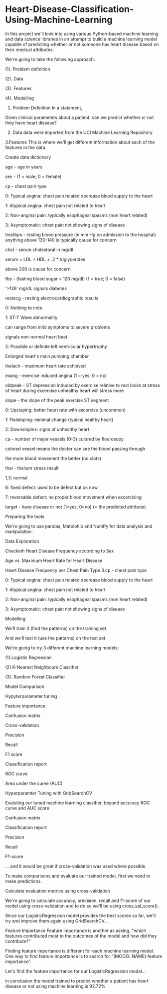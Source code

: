 # Heart-Disease-Classification-Using-Machine-Learning

In this project we'll look into using various Python-based machine learning and data science libraries in an attempt to build a machine learning model capable of predicting whether or not someone has heart disease based on their medical attributes.

We're going to take the following approach:

(1). Problem definition

(2). Data

(3). Features

(4). Modelling

1. Problem Definition
In a statement,

Given clinical parameters about a patient, can we predict whether or not they have heart disease?

2. Data
data were imported from the UCI Machine Learning Repository.

3.Features
This is where we'll get different information about each of the features in the data.

Create data dictionary

age - age in years

sex - (1 = male; 0 = female)

cp - chest pain type

0: Typical angina: chest pain related decrease blood supply to the heart

1: Atypical angina: chest pain not related to heart

2: Non-anginal pain: typically esophageal spasms (non heart related)

3: Asymptomatic: chest pain not showing signs of disease

trestbps - resting blood pressure (in mm Hg on admission to the hospital) anything above 130-140 is typically cause for concern

chol - serum cholestoral in mg/dl

serum = LDL + HDL + .2 * triglycerides

above 200 is cause for concern

fbs - (fasting blood sugar > 120 mg/dl) (1 = true; 0 = false)

'>126' mg/dL signals diabetes

restecg - resting electrocardiographic results

0: Nothing to note

1: ST-T Wave abnormality

can range from mild symptoms to severe problems

signals non-normal heart beat

2: Possible or definite left ventricular hypertrophy

Enlarged heart's main pumping chamber

thalach - maximum heart rate achieved

exang - exercise induced angina (1 = yes; 0 = no)

oldpeak - ST depression induced by exercise relative to rest looks at stress of heart during excercise unhealthy heart will stress more

slope - the slope of the peak exercise ST segment

0: Upsloping: better heart rate with excercise (uncommon)

1: Flatsloping: minimal change (typical healthy heart)

2: Downslopins: signs of unhealthy heart

ca - number of major vessels (0-3) colored by flourosopy

colored vessel means the doctor can see the blood passing through

the more blood movement the better (no clots)

thal - thalium stress result

1,3: normal

6: fixed defect: used to be defect but ok now

7: reversable defect: no proper blood movement when excercising

target - have disease or not (1=yes, 0=no) (= the predicted attribute)

Preparing the tools

We're going to use pandas, Matplotlib and NumPy for data analysis and manipulation.

Data Exploration

Checkinh Heart Disease Frequency according to Sex

Age vs. Maximum Heart Rate for Heart Disease

Heart Disease Frequency per Chest Pain Type
3.cp - chest pain type

0: Typical angina: chest pain related decrease blood supply to the heart

1: Atypical angina: chest pain not related to heart

2: Non-anginal pain: typically esophageal spasms (non heart related)

3: Asymptomatic: chest pain not showing signs of disease

Modelling

We'll train it (find the patterns) on the training set.

And we'll test it (use the patterns) on the test set.

We're going to try 3 different machine learning models:

(1).Logistic Regression

(2).K-Nearest Neighbours Classifier

(3). Random Forest Classifier

Model Comparison

Hypyterparameter tuning

Feature importance

Confusion matrix

Cross-validation

Precision

Recall

F1 score

Classification report

ROC curve

Area under the curve (AUC)

Hyperparamter Tuning with GridSearchCV

Evaluting our tuned machine learning classifier, beyond accuracy
ROC curve and AUC score

Confusion matrix

Classification report

Precision

Recall

F1-score

... and it would be great if cross-validation was used where possible.

To make comparisons and evaluate our trained model, first we need to make predictions.

Calculate evaluation metrics using cross-validation

We're going to calculate accuracy, precision, recall and f1-score of our model using cross-validation and to do so we'll be using cross_val_score().

Since our LogisticRegression model provides the best scores so far, we'll try and improve them again using GridSearchCV...

Feature Importance
Feature importance is another as asking, "which features contributed most to the outcomes of the model and how did they contribute?"

Finding feature importance is different for each machine learning model. One way to find feature importance is to search for "(MODEL NAME) feature importance".

Let's find the feature importance for our LogisticRegression model...

in conclusion the model trained to predict whether a patient has heart disease or not using machine learning is 92.72%
